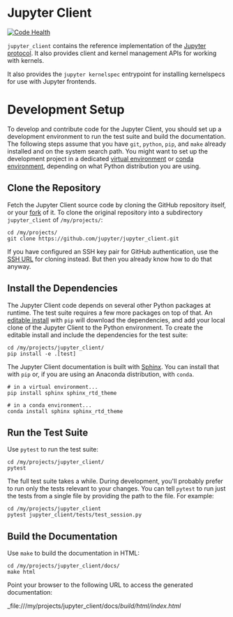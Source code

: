 # Jupyter Client

[![Code Health](https://landscape.io/github/jupyter/jupyter_client/master/landscape.svg?style=flat)](https://landscape.io/github/jupyter/jupyter_client/master)


`jupyter_client` contains the reference implementation of the [Jupyter protocol][].
It also provides client and kernel management APIs for working with kernels.

It also provides the `jupyter kernelspec` entrypoint
for installing kernelspecs for use with Jupyter frontends.

[Jupyter protocol]: https://jupyter-client.readthedocs.io/en/latest/messaging.html


# Development Setup

To develop and contribute code for the Jupyter Client, you should set up
a development environment to run the test suite and build the documentation.
The following steps assume that you have `git`, `python`, `pip`, and `make`
already installed and on the system search path.
You might want to set up the development project in a dedicated
[virtual environment](https://virtualenv.pypa.io/en/stable/) or
[conda environment](https://conda.io/docs/using/envs.html),
depending on what Python distribution you are using.

## Clone the Repository

Fetch the Jupyter Client source code by cloning the GitHub repository itself,
or your [fork](https://help.github.com/articles/fork-a-repo/) of it.
To clone the original repository into a subdirectory `jupyter_client` of
`/my/projects/`:

    cd /my/projects/
    git clone https://github.com/jupyter/jupyter_client.git

If you have configured an SSH key pair for GitHub authentication, use the
[SSH URL](https://help.github.com/articles/which-remote-url-should-i-use/)
for cloning instead. But then you already know how to do that anyway.

## Install the Dependencies

The Jupyter Client code depends on several other Python packages at runtime.
The test suite requires a few more packages on top of that.
An [editable install](https://pip.pypa.io/en/stable/reference/pip_install/#editable-installs)
with `pip` will download the dependencies, and add your local clone of the
Jupyter Client to the Python environment. To create the editable install and
include the dependencies for the test suite:

    cd /my/projects/jupyter_client/
    pip install -e .[test]

The Jupyter Client documentation is built with
[Sphinx](http://www.sphinx-doc.org/en/stable/).
You can install that with `pip` or,
if you are using an Anaconda distribution, with `conda`.

    # in a virtual environment...
    pip install sphinx sphinx_rtd_theme

    # in a conda environment...
    conda install sphinx sphinx_rtd_theme

## Run the Test Suite

Use `pytest` to run the test suite:

    cd /my/projects/jupyter_client/
    pytest

The full test suite takes a while. During development, you'll probably prefer
to run only the tests relevant to your changes. You can tell `pytest` to
run just the tests from a single file by providing the path to the file.
For example:

    cd /my/projects/jupyter_client
    pytest jupyter_client/tests/test_session.py

## Build the Documentation

Use `make` to build the documentation in HTML:

    cd /my/projects/jupyter_client/docs/
    make html

Point your browser to the following URL to access the generated documentation:

_file:///my/projects/jupyter_client/docs/_build/html/index.html_

